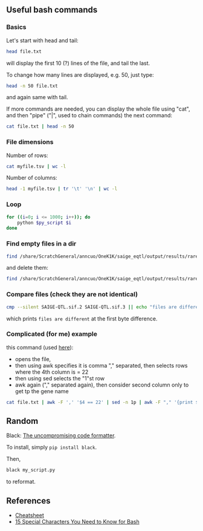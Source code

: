 ## Useful bash commands

### Basics 

Let's start with head and tail:

```bash
head file.txt
```

will display the first 10 (?) lines of the file, and tail the last.

To change how many lines are displayed, e.g. 50, just type:

```bash
head -n 50 file.txt
```
and again same with tail.

If more commands are needed, you can display the whole file using "cat", and then "pipe" ("|", used to chain commands) the next command:

```bash
cat file.txt | head -n 50
```

### File dimensions

Number of rows:

```bash
cat myfile.tsv | wc -l
```

Number of columns:

```bash
head -1 myfile.tsv | tr '\t' '\n' | wc -l
```

### Loop

```bash
for ((i=0; i <= 1000; i++)); do
    python $py_script $i 
done
```

### Find empty files in a dir

```bash
find /share/ScratchGeneral/anncuo/OneK1K/saige_eqtl/output/results/rare/ -empty 
```

and delete them:

```bash
find /share/ScratchGeneral/anncuo/OneK1K/saige_eqtl/output/results/rare/ -empty -exec rm {} \;
```

### Compare files (check they are not identical)

```bash
cmp --silent SAIGE-QTL.sif.2 SAIGE-QTL.sif.3 || echo "files are different"
````

which prints ```files are different``` at the first byte difference.

### Complicated (for me) example

this command (used [here](https://github.com/annacuomo/TenK10K_analyses_HPC/blob/main/scripts/run_CRM.qsub)):

* opens the file,
* then using awk specifies it is comma "," separated, then selects rows where the 4th column is = 22
* then using sed selects the "1"st row
* awk again ("," separated again), then consider second column only to get tp the gene name

```bash
cat file.txt | awk -F ',' '$4 == 22' | sed -n 1p | awk -F "," '{print $2}'
```

## Random

Black: [The uncompromising code formatter](https://black.readthedocs.io/en/stable/).

To install, simply ```pip install black```.

Then, 

```bash
black my_script.py
``` 

to reformat.

## References

* [Cheatsheet](https://devhints.io/bash)
* [15 Special Characters You Need to Know for Bash](https://www.howtogeek.com/439199/15-special-characters-you-need-to-know-for-bash/)
